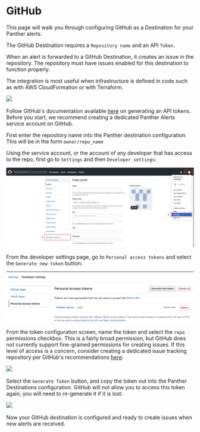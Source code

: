 # GitHub

This page will walk you through configuring GitHub as a Destination for your Panther alerts.

The GitHub Destination requires a `Repository name` and an API `Token`.

When an alert is forwarded to a GitHub Destination, it creates an issue in the repository. The repository must have issues enabled for this destination to function properly.

The integration is most useful when infrastructure is defined in code such as with AWS CloudFormation or with Terraform.

![](../.gitbook/assets/screen-shot-2019-10-21-at-12.48.52-pm.png)

Follow GitHub's documentation available [here](https://help.github.com/en/github/authenticating-to-github/creating-a-personal-access-token-for-the-command-line) on generating an API tokens. Before you start, we recommend creating a dedicated Panther Alerts service account on GitHub.

First enter the repository name into the Panther destination configuration. This will be in the form `owner/repo_name`

Using the service account, or the account of any developer that has access to the repo, first go to `Settings` and then `Developer settings`:

![](../.gitbook/assets/screen-shot-2019-10-23-at-10.18.30-am%20%282%29.png)

From the developer settings page, go to `Personal access tokens` and select the `Generate new token` button:

![](../.gitbook/assets/screen-shot-2019-10-23-at-10.22.52-am%20%282%29.png)

From the token configuration screen, name the token and select the `repo` permissions checkbox. This is a fairly broad permission, but GitHub does not currently support fine-grained permissions for creating issues. If this level of access is a concern, consider creating a dedicated issue tracking repository per GitHub's recommendations [here](https://help.github.com/en/github/creating-cloning-and-archiving-repositories/creating-an-issues-only-repository):

![](https://github.com/panther-labs/panther/tree/b8135c7fb7246151397f96754929cc763f403ef2/docs/gitbook/.gitbook/assets/screen-shot-2019-10-23-at-10.24.35-am%20%281%29.png)

Select the `Generate Token` button, and copy the token out into the Panther Destinations configuration. GitHub will not allow you to access this token again, you will need to re-generate it if it is lost:

![](../.gitbook/assets/screen-shot-2019-10-23-at-10.14.48-am.png)

Now your GitHub destination is configured and ready to create issues when new alerts are received.

